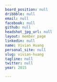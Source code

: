 ```yaml
---
board_position: null
dribbble: null
email: null
facebook: null
github: null
headshot_jpg_url: null
layout: member_page
linkedin: null
name: Vivian Huang
personal_site: null
slug: vivian-huang
tagline: null
twitter: null
year: 2015

---
```

